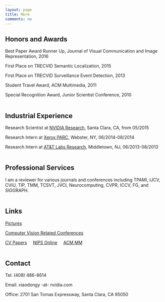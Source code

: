 ```yaml
---
layout: page
title: More
comments: no
---
```


## Honors and Awards

Best Paper Award Runner Up, Journal of Visual Communication and Image Representation, 2016

First Place on TRECVID Semantic Localization, 2015

First Place on TRECVID Surveillance Event Detection, 2013

Student Travel Award, ACM Multimedia, 2011

Special Recognition Award, Junior Scientist Conference, 2010
<br><br>

## Industrial Experience

Research Scientist at [NVIDIA Research](https://research.nvidia.com), Santa Clara, CA, from 05/2015

Research Intern at [Xerox PARC](http://www.parc.com), Webster, NY, 06/2014-08/2014

Research Intern at [AT&T Labs Research](http://www.research.att.com), Middletown, NJ, 06/2013-08/2013
<br><br>

## Professional Services

I am a reviewer for various journals and conferences including TPAMI, IJCV, CVIU, TIP, TMM, TCSVT, JVCI, Neurocomputing, CVPR, ICCV, FG, and SIGGRAPH.
<br><br>

## Links

[Pictures](http://www.instagram.com/visualyang)

[Computer Vision Related Conferences](http://conferences.visionbib.com/Iris-Conferences.html)

[CV Papers](http://www.cvpapers.com) &nbsp;&nbsp;&nbsp; [NIPS Online](http://books.nips.cc) &nbsp;&nbsp;&nbsp; [ACM MM](http://dl.acm.org/event.cfm?id=RE179&CFID=153216990&CFTOKEN=55908370)
<br><br>

## Contact

Tel: (408) 486-8614

Email: xiaodongy -at- nvidia.com

Office: 2701 San Tomas Expressway, Santa Clara, CA 95050